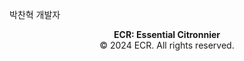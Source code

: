 박찬혁 개발자


<p style="text-align: center;"><strong>ECR: Essential Citronnier</strong><br>
© 2024 ECR. All rights reserved.</p>